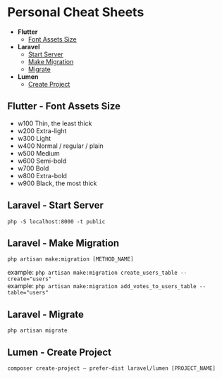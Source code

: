 # Personal Cheat Sheets

<ul>
    <li><b>Flutter</b>
        <ul>
            <li><a href="#fontAssetsSize">Font Assets Size</a></li>
        </ul>
    </li>
    <li><b>Laravel</b>
        <ul>
            <li><a href="#artisanStartProject">Start Server</a></li>
            <li><a href="#artisanMakeMigration">Make Migration</a></li>
            <li><a href="#artisanMigrate">Migrate</a></li>
        </ul>
    </li>
    <li><b>Lumen</b>
        <ul>
            <li><a href="#createProjectLumen">Create Project</a></li>
        </ul>
    </li>
</ul>

<h2 id="fontAssetsSize">Flutter - Font Assets Size</h2>

* w100 Thin, the least thick
* w200 Extra-light
* w300 Light
* w400 Normal / regular / plain
* w500 Medium
* w600 Semi-bold
* w700 Bold
* w800 Extra-bold
* w900 Black, the most thick

<h2 id="artisanStartProject">Laravel - Start Server</h2>
<pre><code>php -S localhost:8000 -t public</code></pre>

<h2 id="artisanMakeMigration">Laravel - Make Migration</h2>
<pre><code>php artisan make:migration [METHOD_NAME]</code></pre>
example: <code>php artisan make:migration create_users_table --create="users"</code>
<br>
example: <code>php artisan make:migration add_votes_to_users_table --table="users"</code>

<h2 id="artisanMigrate">Laravel - Migrate</h2>
<pre><code>php artisan migrate</code></pre>

<h2 id="createProjectLumen">Lumen - Create Project</h2>
<pre><code>composer create-project — prefer-dist laravel/lumen [PROJECT_NAME]</code></pre>
